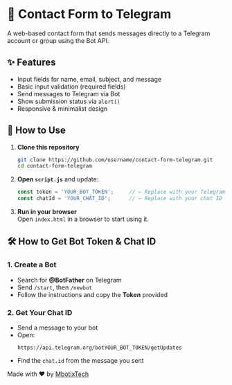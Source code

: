 # 💬 Contact Form to Telegram

A web-based contact form that sends messages directly to a Telegram account or group using the Bot API.

## ✨ Features
- Input fields for name, email, subject, and message  
- Basic input validation (required fields)  
- Send messages to Telegram via Bot  
- Show submission status via `alert()`  
- Responsive & minimalist design  

## 🚀 How to Use

1. **Clone this repository**  
   ```bash
   git clone https://github.com/username/contact-form-telegram.git
   cd contact-form-telegram
   ```

2. **Open `script.js`** and update:
   ```js
   const token = 'YOUR_BOT_TOKEN';     // ← Replace with your Telegram bot token
   const chatId = 'YOUR_CHAT_ID';      // ← Replace with your chat ID
   ```

3. **Run in your browser**  
   Open `index.html` in a browser to start using it.

## 🛠️ How to Get Bot Token & Chat ID

### 1. Create a Bot
- Search for **@BotFather** on Telegram  
- Send `/start`, then `/newbot`  
- Follow the instructions and copy the **Token** provided

### 2. Get Your Chat ID
- Send a message to your bot  
- Open:  
  ```
  https://api.telegram.org/botYOUR_BOT_TOKEN/getUpdates
  ```
- Find the `chat.id` from the message you sent

Made with ❤️ by [MbotixTech](https://github.com/mbotixtech)
